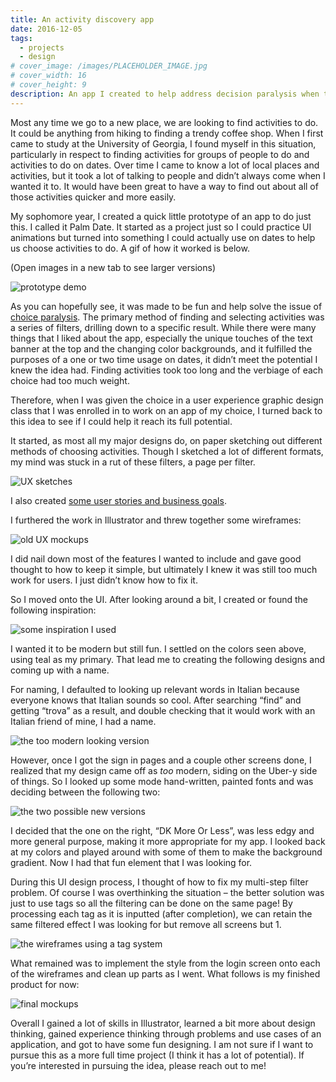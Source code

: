 ```yaml
---
title: An activity discovery app
date: 2016-12-05
tags:
  - projects
  - design
# cover_image: /images/PLACEHOLDER_IMAGE.jpg
# cover_width: 16
# cover_height: 9
description: An app I created to help address decision paralysis when trying to find activities to do.
---
```


Most any time we go to a new place, we are looking to find activities to do. It could be anything from hiking to finding a trendy coffee shop. When I first came to study at the University of Georgia, I found myself in this situation, particularly in respect to finding activities for groups of people to do and activities to do on dates. Over time I came to know a lot of local places and activities, but it took a lot of talking to people and didn’t always come when I wanted it to. It would have been great to have a way to find out about all of those activities quicker and more easily.

My sophomore year, I created a quick little prototype of an app to do just this. I called it Palm Date. It started as a project just so I could practice UI animations but turned into something I could actually use on dates to help us choose activities to do. A gif of how it worked is below.

<span class="excerpt_marker"></span>

(Open images in a new tab to see larger versions)

<img src="https://res.cloudinary.com/desumhldo/image/upload/v1700365730/trova/palm-date_qthxwl.gif" alt="prototype demo" loading="lazy" />

As you can hopefully see, it was made to be fun and help solve the issue of <a href="https://en.wikipedia.org/wiki/Analysis_paralysis">choice paralysis</a>. The primary method of finding and selecting activities was a series of filters, drilling down to a specific result. While there were many things that I liked about the app, especially the unique touches of the text banner at the top and the changing color backgrounds, and it fulfilled the purposes of a one or two time usage on dates, it didn’t meet the potential I knew the idea had. Finding activities took too long and the verbiage of each choice had too much weight.

Therefore, when I was given the choice in a user experience graphic design class that I was enrolled in to work on an app of my choice, I turned back to this idea to see if I could help it reach its full potential.

It started, as most all my major designs do, on paper sketching out different methods of choosing activities. Though I sketched a lot of different formats, my mind was stuck in a rut of these filters, a page per filter.

<img src="https://res.cloudinary.com/desumhldo/image/upload/v1700365731/trova/sketches_vt4qhh.jpg" alt="UX sketches" loading="lazy" />

I also created <a href="https://gist.github.com/ZachSaucier/b1996e797dcc82c7f372bf11435aec0e">some user stories and business goals</a>.

I furthered the work in Illustrator and threw together some wireframes:

<img src="https://res.cloudinary.com/desumhldo/image/upload/v1700365730/trova/old-wireframes_nuxwwt.jpg" alt="old UX mockups" loading="lazy" />

I did nail down most of the features I wanted to include and gave good thought to how to keep it simple, but ultimately I knew it was still too much work for users. I just didn’t know how to fix it.

So I moved onto the UI. After looking around a bit, I created or found the following inspiration:

<img src="https://res.cloudinary.com/desumhldo/image/upload/v1700365728/trova/inspiration_sew1nf.jpg" alt="some inspiration I used" loading="lazy" />

I wanted it to be modern but still fun. I settled on the colors seen above, using teal as my primary. That lead me to creating the following designs and coming up with a name.

For naming, I defaulted to looking up relevant words in Italian because everyone knows that Italian sounds so cool. After searching “find” and getting “trova” as a result, and double checking that it would work with an Italian friend of mine, I had a name.

<img src="https://res.cloudinary.com/desumhldo/image/upload/v1700365731/trova/teal_mxi4e0.jpg" alt="the too modern looking version" loading="lazy" />

However, once I got the sign in pages and a couple other screens done, I realized that my design came off as _too_ modern, siding on the Uber-y side of things. So I looked up some mode hand-written, painted fonts and was deciding between the following two:

<img src="https://res.cloudinary.com/desumhldo/image/upload/v1700365729/trova/new-logo_fvcw4c.jpg" alt="the two possible new versions" loading="lazy" />

I decided that the one on the right, “DK More Or Less”, was less edgy and more general purpose, making it more appropriate for my app. I looked back at my colors and played around with some of them to make the background gradient. Now I had that fun element that I was looking for.

During this UI design process, I thought of how to fix my multi-step filter problem. Of course I was overthinking the situation – the better solution was just to use tags so all the filtering can be done on the same page! By processing each tag as it is inputted (after completion), we can retain the same filtered effect I was looking for but remove all screens but 1.

<img src="https://res.cloudinary.com/desumhldo/image/upload/v1700365732/trova/wireframes_igd6pb.jpg" alt="the wireframes using a tag system" loading="lazy" />

What remained was to implement the style from the login screen onto each of the wireframes and clean up parts as I went. What follows is my finished product for now:

<img src="https://res.cloudinary.com/desumhldo/image/upload/v1700365729/trova/mockups_zuevhi.jpg" alt="final mockups" loading="lazy" />

Overall I gained a lot of skills in Illustrator, learned a bit more about design thinking, gained experience thinking through problems and use cases of an application, and got to have some fun designing. I am not sure if I want to pursue this as a more full time project (I think it has a lot of potential). If you’re interested in pursuing the idea, please reach out to me!
